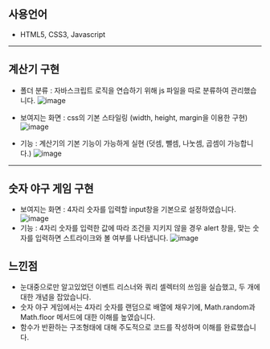 ## 사용언어
* HTML5, CSS3, Javascript

---

## 계산기 구현
* 폴더 분류 : 자바스크립트 로직을 연습하기 위해 js 파일을 따로 분류하여 관리했습니다.
![image](https://github.com/sangjun1126/Learning_Js/assets/142310079/322573b8-c52e-4642-9e2e-b15132b05c84)

* 보여지는 화면 : css의 기본 스타일링 (width, height, margin을 이용한 구현)
![image](https://github.com/sangjun1126/Learning_Js/assets/142310079/437129b0-fde4-4fc8-9a7f-d22311d8014b)

* 기능 : 계산기의 기본 기능이 가능하게 실현 (덧셈, 뺄셈, 나눗셈, 곱셈이 가능합니다.)
![image](https://github.com/sangjun1126/Learning_Js/assets/142310079/6d3c2031-9d8e-443c-91e9-a5459ccc769c)

---

## 숫자 야구 게임 구현
* 보여지는 화면 : 4자리 숫자를 입력할 input창을 기본으로 설정하였습니다.
![image](https://github.com/sangjun1126/Learning_Js/assets/142310079/1880c152-0fc5-4ae1-b095-d3ec6437386d)
* 기능 : 4자리 숫자를 입력한 값에 따라 조건을 지키지 않을 경우 alert 창을, 맞는 숫자를 입력하면 스트라이크와 볼 여부를 나타냅니다.
![image](https://github.com/sangjun1126/Learning_Js/assets/142310079/027ce92d-20ec-4039-8bf1-e921b8ddebf1)


## 느낀점
* 눈대중으로만 알고있었던 이벤트 리스너와 쿼리 셀렉터의 쓰임을 실습했고, 두 개에 대한 개념을 잡았습니다.
* 숫자 야구 게임에서는 4자리 숫자를 랜덤으로 배열에 채우기에, Math.random과 Math.floor 메서드에 대한 이해를 높였습니다.
* 함수가 반환하는 구조형태에 대해 주도적으로 코드를 작성하며 이해를 완료했습니다.
